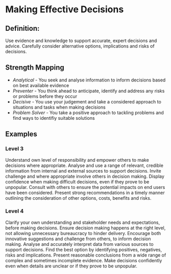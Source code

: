 # Making Effective Decisions 

## Definition:

Use evidence and knowledge to support accurate, expert decisions and advice. Carefully consider alternative options, implications and risks of decisions.

## Strength Mapping 

* _Analytical_ - You seek and analyse information to inform decisions based on best available evidence 
* _Preventer_ - You think ahead to anticipate, identify and address any risks or problems before they occur
* _Decisive_ - You use your judgement and take a considered approach to situations and tasks when making decisions 
* _Problem Solver_ - You take a positive approach to tackling problems and find ways to identifiy suitable solutions

## Examples 

### Level 3

Understand own level of responsibility and empower others to make decisions where appropriate. Analyse and use a range of relevant, credible information from internal and external sources to support decisions. Invite challenge and where appropriate involve others in decision making. Display confidence when making difficult decisions, even if they prove to be unpopular. Consult with others to ensure the potential impacts on end users have been considered. Present strong recommendations in a timely manner outlining the consideration of other options, costs, benefits and risks. 

### Level 4 

Clarify your own understanding and stakeholder needs and expectations, before making decisions. Ensure decision making happens at the right level, not allowing unnecessary bureaucracy to hinder delivery. Encourage both innovative suggestions and challenge from others, to inform decision making. Analyse and accurately interpret data from various sources to support decisions. Find the best option by identifying positives, negatives, risks and implications. Present reasonable conclusions from a wide range of complex and sometimes incomplete evidence. Make decisions confidently even when details are unclear or if they prove to be unpopular.